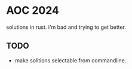 # AOC 2024

solutions in rust. i'm bad and trying to get better.

## TODO
- make solitions selectable from commandline.
